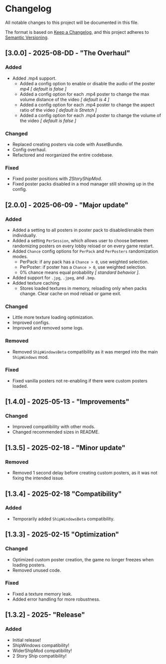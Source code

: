 # Changelog

All notable changes to this project will be documented in this file.

The format is based on [Keep a Changelog](https://keepachangelog.com/en/1.1.0/),
and this project adheres to [Semantic Versioning](https://semver.org/spec/v2.0.0.html).

## [3.0.0] - 2025-08-DD - "The Overhaul"
### Added
- Added .mp4 support.
  - Added a config option to enable or disable the audio of the poster *mp4* *[ default is false ]* 
  - Added a config option for each .mp4 poster to change the max volume distance of the video *[ default is 4 ]* 
  - Added a config option for each .mp4 poster to change the aspect ratio of the video *[ default is Stretch ]* 
  - Added a config option for each .mp4 poster to change the volume of the video *[ default is false ]* 

### Changed
- Replaced creating posters via code with AssetBundle.
- Config overhaul.
- Refactored and reorganized the entire codebase.

### Fixed
- Fixed poster positions with *2StoryShipMod*.
- Fixed poster packs disabled in a mod manager still showing up in the config.

## [2.0.0] - 2025-06-09 - "Major update"
### Added
- Added a setting to all posters in poster pack to disabled/enable them individually.
- Added a setting `PerSession`, which allows user to choose between randomizing posters on every lobby reload or on every game restart.
- Added `Chance` config options for `PerPack` and `PerPosters` randomization modes.
  - PerPack: if any pack has a `Chance > 0`, use weighted selection.
  - PerPoster: if poster has a `Chance > 0`, use weighted selection.
  - 0% chance means equal probability *[ standard behavior ]*.
- Added support for `.jpg`, `.jpeg`, and `.bmp`.
- Added texture caching
  - Stores loaded textures in memory, reloading only when packs change. Clear cache on mod reload or game exit.

### Changed
- Little more texture loading optimization.
- Improved configs.
- Improved and removed some logs.

### Removed
- Removed `ShipWindowsBeta` compatibility as it was merged into the main `ShipWindows` mod.

### Fixed
- Fixed vanilla posters not re-enabling if there were custom posters loaded.

## [1.4.0] - 2025-05-13 - "Improvements"
### Changed
- Improved compatibility with other mods.
- Changed recommended sizes in README.

## [1.3.5] - 2025-02-18 - "Minor update"
### Removed
- Removed 1 second delay before creating custom posters, as it was not fixing the intended issue.

## [1.3.4] - 2025-02-18 "Compatibility"
### Added
- Temporarily added `ShipWindowsBeta` compatibility.

## [1.3.3] - 2025-02-15 "Optimization"
### Changed
- Optimized custom poster creation, the game no longer freezes when loading posters.
- Removed unused code.

### Fixed
- Fixed a texture memory leak.
- Added error handling for more robustness.

## [1.3.2] - 2025- "Release"
### Added
- Initial release!
- ShipWindows compatibility!
- WiderShipMod compatibility!
- 2 Story Ship compatibility!
